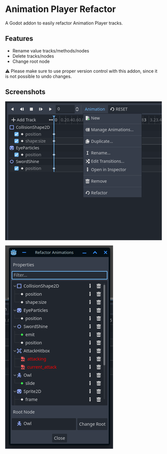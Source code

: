 # Animation Player Refactor
A Godot addon to easily refactor Animation Player tracks.


## Features
 - Rename value tracks/methods/nodes
 - Delete tracks/nodes
 - Change root node

⚠️ Please make sure to use proper version control with this addon, since it is not possible to undo changes.

## Screenshots

![New menu option](screenshots/new-menu-option.png)

![Refactor dialogue](screenshots/refactor-dialogue.png)

